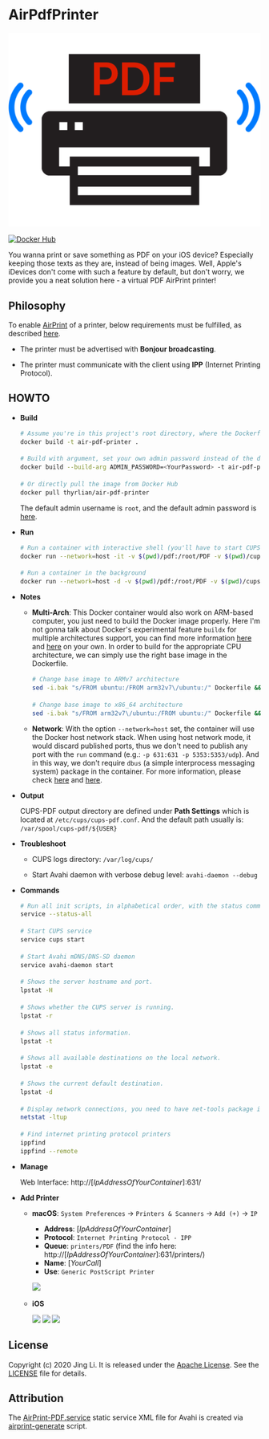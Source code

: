 # AirPdfPrinter

![headline](assets/AirPdfPrinter.png)

[![Docker Hub](https://img.shields.io/badge/Docker%20Hub-info-blue.svg)](https://hub.docker.com/r/thyrlian/air-pdf-printer)

You wanna print or save something as PDF on your iOS device?  Especially keeping those texts as they are, instead of being images.  Well, Apple's iDevices don't come with such a feature by default, but don't worry, we provide you a neat solution here - a virtual PDF AirPrint printer!

## Philosophy

To enable [AirPrint](https://support.apple.com/en-us/HT201311) of a printer, below requirements must be fulfilled, as described [here](https://wiki.debian.org/CUPSAirPrint).

  * The printer must be advertised with **Bonjour broadcasting**.

  * The printer must communicate with the client using **IPP** (Internet Printing Protocol).

## HOWTO

* **Build**

  ```bash
  # Assume you're in this project's root directory, where the Dockerfile is located
  docker build -t air-pdf-printer .

  # Build with argument, set your own admin password instead of the default one
  docker build --build-arg ADMIN_PASSWORD=<YourPassword> -t air-pdf-printer .

  # Or directly pull the image from Docker Hub
  docker pull thyrlian/air-pdf-printer
  ```

  The default admin username is `root`, and the default admin password is [here](https://github.com/thyrlian/AirPdfPrinter/blob/master/Dockerfile#L23).

* **Run**

  ```bash
  # Run a container with interactive shell (you'll have to start CUPS print server on your own)
  docker run --network=host -it -v $(pwd)/pdf:/root/PDF -v $(pwd)/cups-pdf:/var/spool/cups-pdf --name air-pdf-printer air-pdf-printer /bin/bash

  # Run a container in the background
  docker run --network=host -d -v $(pwd)/pdf:/root/PDF -v $(pwd)/cups-pdf:/var/spool/cups-pdf --name air-pdf-printer air-pdf-printer
  ```

* **Notes**

  * **Multi-Arch**: This Docker container would also work on ARM-based computer, you just need to build the Docker image properly.  Here I'm not gonna talk about Docker's experimental feature `buildx` for multiple architectures support, you can find more information [here](https://docs.docker.com/buildx/working-with-buildx/) and [here](https://docs.docker.com/docker-for-mac/multi-arch/) on your own.  In order to build for the appropriate CPU architecture, we can simply use the right base image in the Dockerfile.

    ```bash
    # Change base image to ARMv7 architecture
    sed -i.bak "s/FROM ubuntu:/FROM arm32v7\/ubuntu:/" Dockerfile && rm Dockerfile.bak

    # Change base image to x86_64 architecture
    sed -i.bak "s/FROM arm32v7\/ubuntu:/FROM ubuntu:/" Dockerfile && rm Dockerfile.bak
    ```

  * **Network**: With the option `--network=host` set, the container will use the Docker host network stack.  When using host network mode, it would discard published ports, thus we don't need to publish any port with the `run` command (e.g.: `-p 631:631 -p 5353:5353/udp`).  And in this way, we don't require `dbus` (a simple interprocess messaging system) package in the container.  For more information, please check [here](https://docs.docker.com/engine/reference/run/#network-settings) and [here](https://docs.docker.com/network/host/).

* **Output**

  CUPS-PDF output directory are defined under **Path Settings** which is located at `/etc/cups/cups-pdf.conf`.  And the default path usually is: `/var/spool/cups-pdf/${USER}`

* **Troubleshoot**

  * CUPS logs directory: `/var/log/cups/`

  * Start Avahi daemon with verbose debug level: `avahi-daemon --debug`

* **Commands**

  ```bash
  # Run all init scripts, in alphabetical order, with the status command
  service --status-all

  # Start CUPS service
  service cups start

  # Start Avahi mDNS/DNS-SD daemon
  service avahi-daemon start

  # Shows the server hostname and port.
  lpstat -H

  # Shows whether the CUPS server is running.
  lpstat -r

  # Shows all status information.
  lpstat -t

  # Shows all available destinations on the local network.
  lpstat -e

  # Shows the current default destination.
  lpstat -d

  # Display network connections, you need to have net-tools package installed
  netstat -ltup

  # Find internet printing protocol printers
  ippfind
  ippfind --remote
  ```

* **Manage**

  Web Interface: http://[*IpAddressOfYourContainer*]:631/

* **Add Printer**

  * **macOS**: `System Preferences` -> `Printers & Scanners` -> `Add (+)` -> `IP`

    * **Address**: [*IpAddressOfYourContainer*]
    * **Protocol**: `Internet Printing Protocol - IPP`
    * **Queue**: `printers/PDF` (find the info here: http://[*IpAddressOfYourContainer*]:631/printers/)
    * **Name**: [*YourCall*]
    * **Use**: `Generic PostScript Printer`

    <a href="https://github.com/thyrlian/AirPdfPrinter/blob/master/assets/Add%20Printer%20-%20macOS.png" target="_blank"><img src="https://github.com/thyrlian/AirPdfPrinter/blob/master/assets/Add%20Printer%20-%20macOS.png" width="600"></a>

  * **iOS**

    <a href="https://github.com/thyrlian/AirPdfPrinter/blob/master/assets/Add%20Printer%20-%20iOS%20-%201.png" target="_blank"><img src="https://github.com/thyrlian/AirPdfPrinter/blob/master/assets/Add%20Printer%20-%20iOS%20-%201.png" width="250"></a>
    <a href="https://github.com/thyrlian/AirPdfPrinter/blob/master/assets/Add%20Printer%20-%20iOS%20-%202.png" target="_blank"><img src="https://github.com/thyrlian/AirPdfPrinter/blob/master/assets/Add%20Printer%20-%20iOS%20-%202.png" width="250"></a>
    <a href="https://github.com/thyrlian/AirPdfPrinter/blob/master/assets/Add%20Printer%20-%20iOS%20-%203.png" target="_blank"><img src="https://github.com/thyrlian/AirPdfPrinter/blob/master/assets/Add%20Printer%20-%20iOS%20-%203.png" width="250"></a>

## License

Copyright (c) 2020 Jing Li.  It is released under the [Apache License](http://www.apache.org/licenses/).  See the [LICENSE](https://raw.githubusercontent.com/thyrlian/AirPdfPrinter/master/LICENSE) file for details.

## Attribution

The [AirPrint-PDF.service](https://github.com/thyrlian/AirPdfPrinter/blob/master/AirPrint-PDF.service) static service XML file for Avahi is created via [airprint-generate](https://github.com/tjfontaine/airprint-generate) script.

